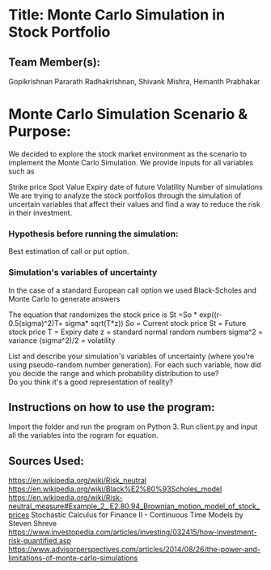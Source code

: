 # Title: Monte Carlo Simulation in Stock Portfolio

## Team Member(s):
Gopikrishnan Pararath Radhakrishnan, Shivank Mishra, Hemanth Prabhakar

# Monte Carlo Simulation Scenario & Purpose: 

We decided to explore the stock market environment as the scenario to implement the Monte Carlo Simulation. We provide inputs for all variables such as 

Strike price
Spot Value
Expiry date of future
Volatility
Number of simulations
We are trying to analyze the stock portfolios through the simulation of uncertain variables that affect their values and find a way to reduce the risk in their investment.

 
### Hypothesis before running the simulation:
Best estimation of call or put option. 
### Simulation's variables of uncertainty

In the case of a standard European call option we used Black-Scholes and Monte Carlo to generate answers 

The equation that randomizes the stock price is
St =So * exp((r-0.5(sigma)^2)T+ sigma* sqrt(T*z))
So = Current stock price
St = Future stock price
T  = Expiry date
z  = standard normal random numbers
sigma^2 = variance
(sigma^2)/2 = volatility


List and describe your simulation's variables of uncertainty (where you're using pseudo-random number generation). 
For each such variable, how did you decide the range and which probability distribution to use?  
Do you think it's a good representation of reality?

## Instructions on how to use the program:
Import the folder and run the program on Python 3. 
Run client.py and input all the variables into the rogram for equation.

## Sources Used:
https://en.wikipedia.org/wiki/Risk_neutral
https://en.wikipedia.org/wiki/Black%E2%80%93Scholes_model
https://en.wikipedia.org/wiki/Risk-neutral_measure#Example_2_.E2.80.94_Brownian_motion_model_of_stock_prices
Stochastic Calculus for Finance II - Continuous Time Models by Steven Shreve
https://www.investopedia.com/articles/investing/032415/how-investment-risk-quantified.asp
https://www.advisorperspectives.com/articles/2014/08/26/the-power-and-limitations-of-monte-carlo-simulations

